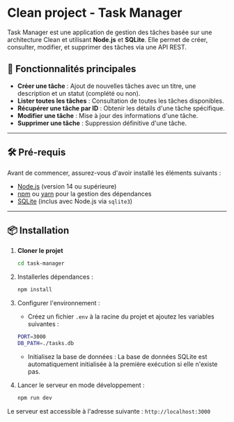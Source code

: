 # Clean project - Task Manager

Task Manager est une application de gestion des tâches basée sur une architecture Clean et utilisant **Node.js** et **SQLite**. Elle permet de créer, consulter, modifier, et supprimer des tâches via une API REST.

## 🚀 Fonctionnalités principales

- **Créer une tâche** : Ajout de nouvelles tâches avec un titre, une description et un statut (complété ou non).
- **Lister toutes les tâches** : Consultation de toutes les tâches disponibles.
- **Récupérer une tâche par ID** : Obtenir les détails d'une tâche spécifique.
- **Modifier une tâche** : Mise à jour des informations d'une tâche.
- **Supprimer une tâche** : Suppression définitive d'une tâche.

---

## 🛠️ Pré-requis

Avant de commencer, assurez-vous d'avoir installé les éléments suivants :

- [Node.js](https://nodejs.org/) (version 14 ou supérieure)
- [npm](https://www.npmjs.com/) ou [yarn](https://yarnpkg.com/) pour la gestion des dépendances
- [SQLite](https://www.sqlite.org/) (inclus avec Node.js via `sqlite3`)

---

## 📦 Installation

1. **Cloner le projet**
   ```bash
   cd task-manager
   ```

2. Installerles dépendances :
   ```bash
   npm install
   ```

3. Configurer l'environnement :
   - Créez un fichier `.env` à la racine du projet et ajoutez les variables suivantes :
   ```bash
   PORT=3000
   DB_PATH=./tasks.db
   ```

   - Initialisez la base de données : 
   La base de données SQLite est automatiquement initialisée à la première exécution si elle n'existe pas.

4. Lancer le serveur en mode développement :
   ```bash
   npm run dev
   ```

Le serveur est accessible à l'adresse suivante : `http://localhost:3000`
